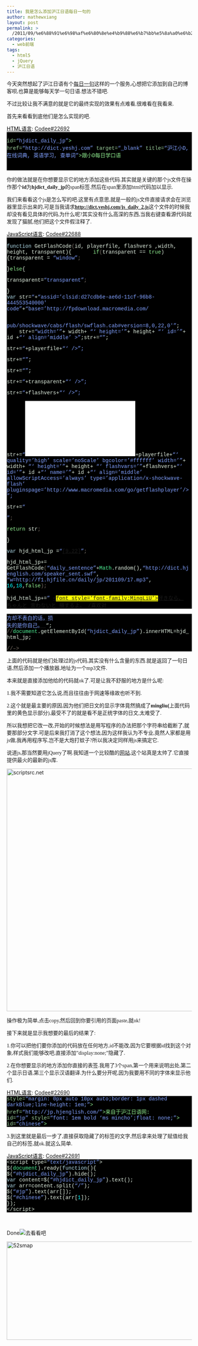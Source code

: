 ```yaml
---
title: 我是怎么添加沪江日语每日一句的
author: mathewxiang
layout: post
permalink: >
  /2011/09/%e6%88%91%e6%98%af%e6%80%8e%e4%b9%88%e6%b7%bb%e5%8a%a0%e6%b2%aa%e6%b1%9f%e6%97%a5%e8%af%ad%e6%af%8f%e6%97%a5%e4%b8%80%e5%8f%a5%e7%9a%84/
categories:
  - web前端
tags:
  - html5
  - jQuery
  - 沪江日语
---
```

<span style="font-family: 微软雅黑;">今天突然想起了沪江日语有个</span>[<span style="font-family: 微软雅黑;">每日一句</span>][1]<span style="font-family: 微软雅黑;">这样的一个服务,心想把它添加到自己的博客呗,也算是能够每天学一句日语.想法不错吧.</span>

<span style="font-family: 微软雅黑;">不过比较让我不满意的就是它的最终实现的效果有点难看,很难看在我看来.</span>

<span style="font-family: 微软雅黑;">首先来看看到底他们是怎么实现的吧.</span>

<div style="background: #fdfdfd; color: black;">
  <span style="text-decoration: underline;">HTML语言</span>: <a href="http://fayaa.com/code/view/22692/">Codee#22692</a>
</div>

<div class="source" style="background-color: #000000; font-family: none, consolas, 'Lucida Console', 'Courier New'; color: #e0eee0;">
  <span style="color: #7c7268;"><!– 每日一句JS引用 开始 –></span><br /> <span style="color: #90ee90;"><span</span> <span style="color: #9bcd9b;">id=</span><span style="color: #80a0ff;">“hjdict_daily_jp”</span><span style="color: #90ee90;">></span><br /> <span style="color: #90ee90;"><a</span> <span style="color: #9bcd9b;">href=</span><span style="color: #80a0ff;">“http://dict.yeshj.com”</span> <span style="color: #9bcd9b;">target=</span><span style="color: #80a0ff;">“_blank”</span> <span style="color: #9bcd9b;">title=</span><span style="color: #80a0ff;">“沪江小D, 在线词典, 英语学习, 查单词”</span><span style="color: #90ee90;">></span>跟小D每日学口语<span style="color: #90ee90;"></a></span><br /> <span style="color: #90ee90;"></span></span><br /> <span style="color: #90ee90;"><script </span><span style="color: #9bcd9b;">type=</span><span style="color: #80a0ff;">“text/javascript”</span> <span style="color: #9bcd9b;">src=</span><span style="color: #80a0ff;">“http://dict.yeshj.com/js_daily_2.js”</span><span style="color: #90ee90;">></script></span><br /> <span style="color: #7c7268;"><!– 每日一句JS引用 结束 –></span>
</div>

<span style="font-family: 微软雅黑;">你的做法就是在你想要显示它的地方添加这些代码.其实就是关键的那个js文件在操作那个<strong>id</strong>为<strong>hjdict_daily_jp</strong>的span标签.然后在span里添加html代码加以显示.</span>

<span style="font-family: 微软雅黑;"><!--more--></span>

<span style="font-family: 微软雅黑;">我们来看看这个js是怎么写的吧.这里有点意思,就是一般的js文件直接请求会在浏览器里显示出来的,可是当我请求<strong><a href="http://dict.yeshj.com/js_daily_2.js">http://dict.yeshj.com/js_daily_2.js</a></strong>这个文件的时候我却没有看见具体的代码,为什么呢?其实没有什么高深的东西,当我右键查看源代码就发现了猫腻,他们把这个文件假注释了.</span>

<div style="background: #fdfdfd; color: black;">
  <span style="text-decoration: underline;">JavaScript语言</span>: <a href="http://fayaa.com/code/view/22688/">Codee#22688</a>
</div>

<div class="source" style="background-color: #000000; font-family: '[object HTMLOptionElement]', consolas, 'Lucida Console', 'Courier New'; color: #e0eee0;">
  <span style="color: #7c7268;"><!–</span><br /> <span style="color: #add8e6;">function</span> <span style="color: #e0eee0;">GetFlashCode</span>(<span style="color: #e0eee0;">id</span><span style="color: #e0eee0;">,</span> <span style="color: #e0eee0;">playerfile</span><span style="color: #e0eee0;">,</span> <span style="color: #e0eee0;">flashvers</span> <span style="color: #e0eee0;">,</span><span style="color: #e0eee0;">width</span><span style="color: #e0eee0;">,</span> <span style="color: #e0eee0;">height</span><span style="color: #e0eee0;">,</span> <span style="color: #e0eee0;">transparent</span><span style="color: #e0eee0;">){</span>       <span style="color: #90ee90;">if</span>(<span style="color: #e0eee0;">transparent</span> <span style="color: #e0eee0;">==</span> <span style="color: #90ee90;">true</span><span style="color: #e0eee0;">){</span><span style="color: #e0eee0;">transparent</span> <span style="color: #e0eee0;">=</span> <span style="color: #80a0ff;">“window”</span>;</p> <p>
    <span style="color: #e0eee0;">}</span><span style="color: #90ee90;">else</span><span style="color: #e0eee0;">{</span>
  </p>
  
  <p>
    <span style="color: #e0eee0;">transparent</span><span style="color: #e0eee0;">=</span><span style="color: #80a0ff;">“transparent”</span>;
  </p>
  
  <p>
    <span style="color: #e0eee0;">}</span><br /> <span style="color: #add8e6;">var</span> <span style="color: #e0eee0;">str</span><span style="color: #e0eee0;">=</span><span style="color: #80a0ff;">“<object cl”</span><span style="color: #e0eee0;">+</span><span style="color: #80a0ff;">“assid=’clsid:d27cdb6e-ae6d-11cf-96b8-444553540000′ code”</span><span style="color: #e0eee0;">+</span><span style="color: #80a0ff;">“base=’http://fpdownload.macromedia.com/</span>
  </p>
</div>

<div class="source" style="background-color: #000000; font-family: '[object HTMLOptionElement]', consolas, 'Lucida Console', 'Courier New'; color: #e0eee0;">
  <span style="color: #80a0ff;">                pub/shockwave/cabs/flash/swflash.cab#version=8,0,22,0′”</span>;       <span style="color: #e0eee0;">str</span><span style="color: #e0eee0;">+=</span><span style="color: #80a0ff;">“width=’”</span><span style="color: #e0eee0;">+</span> <span style="color: #e0eee0;">width</span><span style="color: #e0eee0;">+</span> <span style="color: #80a0ff;">“‘ height=’”</span><span style="color: #e0eee0;">+</span> <span style="color: #e0eee0;">height</span><span style="color: #e0eee0;">+</span> <span style="color: #80a0ff;">“‘ id=’”</span><span style="color: #e0eee0;">+</span> <span style="color: #e0eee0;">id</span> <span style="color: #e0eee0;">+</span><span style="color: #80a0ff;">“‘ align=’middle’ >”</span>;<span style="color: #e0eee0;">str</span><span style="color: #e0eee0;">+=</span><span style="color: #80a0ff;">“<param name=’allowScriptAccess’ value=’always’ />”</span>;</p> <p>
    <span style="color: #e0eee0;">str</span><span style="color: #e0eee0;">+=</span><span style="color: #80a0ff;">“<param name=’movie’ value=’”</span><span style="color: #e0eee0;">+</span><span style="color: #e0eee0;">playerfile</span><span style="color: #e0eee0;">+</span><span style="color: #80a0ff;">“‘ />”</span>;
  </p>
  
  <p>
    <span style="color: #e0eee0;">str</span><span style="color: #e0eee0;">+=</span><span style="color: #80a0ff;">“<param name=’quality’ value=’high’ />”</span>;
  </p>
  
  <p>
    <span style="color: #e0eee0;">str</span><span style="color: #e0eee0;">+=</span><span style="color: #80a0ff;">“<param name=’scale’ value=’noScale’ />”</span>;
  </p>
  
  <p>
    <span style="color: #e0eee0;">str</span><span style="color: #e0eee0;">+=</span><span style="color: #80a0ff;">“<param name=’wmode’ value=’”</span><span style="color: #e0eee0;">+</span><span style="color: #e0eee0;">transparent</span><span style="color: #e0eee0;">+</span><span style="color: #80a0ff;">“‘ />”</span>;
  </p>
  
  <p>
    <span style="color: #e0eee0;">str</span><span style="color: #e0eee0;">+=</span><span style="color: #80a0ff;">“<param name=’flashvars’ value=’”</span><span style="color: #e0eee0;">+</span><span style="color: #e0eee0;">flashvers</span><span style="color: #e0eee0;">+</span><span style="color: #80a0ff;">“‘ />”</span>;
  </p>
  
  <p>
    <span style="color: #e0eee0;">str</span><span style="color: #e0eee0;">+=</span><span style="color: #80a0ff;">“<embed src=’”</span><span style="color: #e0eee0;">+</span><span style="color: #e0eee0;">playerfile</span><span style="color: #e0eee0;">+</span><span style="color: #80a0ff;">“‘ quality=’high’ scale=’noScale’ bgcolor=’#ffffff’ width=’”</span><span style="color: #e0eee0;">+</span> <span style="color: #e0eee0;">width</span><span style="color: #e0eee0;">+</span> <span style="color: #80a0ff;">“‘ height=’”</span><span style="color: #e0eee0;">+</span> <span style="color: #e0eee0;">height</span><span style="color: #e0eee0;">+</span> <span style="color: #80a0ff;">“‘ flashvars=’”</span><span style="color: #e0eee0;">+</span><span style="color: #e0eee0;">flashvers</span><span style="color: #e0eee0;">+</span><span style="color: #80a0ff;">“‘ id=’”</span><span style="color: #e0eee0;">+</span> <span style="color: #e0eee0;">id</span> <span style="color: #e0eee0;">+</span><span style="color: #80a0ff;">“‘ name=’”</span><span style="color: #e0eee0;">+</span> <span style="color: #e0eee0;">id</span> <span style="color: #e0eee0;">+</span><span style="color: #80a0ff;">“‘ align=’middle’ allowScriptAccess=’always’ type=’application/x-shockwave-flash’ pluginspage=’http://www.macromedia.com/go/getflashplayer’/>”</span>;
  </p>
  
  <p>
    <span style="color: #e0eee0;">str</span><span style="color: #e0eee0;">+=</span><span style="color: #80a0ff;">“</object>”</span>;
  </p>
  
  <p>
    <span style="color: #90ee90;">return</span> <span style="color: #e0eee0;">str</span>;
  </p>
  
  <p>
    <span style="color: #e0eee0;">}</span>
  </p>
  
  <p>
    <span style="color: #add8e6;">var</span> <span style="color: #e0eee0;">hjd_html_jp</span> <span style="color: #e0eee0;">=</span><span style="color: #80a0ff;">“<a href=’http://dict.hjenglish.com/getdict.aspx#dailysentence’ target=’_blank’>[9.22]</a>”</span>;
  </p>
  
  <p>
    <span style="color: #e0eee0;">hjd_html_jp</span><span style="color: #e0eee0;">+=</span>    <span style="color: #e0eee0;">GetFlashCode</span>(<span style="color: #80a0ff;">“daily_sentence”</span><span style="color: #e0eee0;">+</span><span style="color: #4eee94;">Math</span><span style="color: #e0eee0;">.</span><span style="color: #e0eee0;">random</span><span style="color: #e0eee0;">(),</span><span style="color: #80a0ff;">“http://dict.hjenglish.com/speaker_sent.swf”</span><span style="color: #e0eee0;">,</span> <span style="color: #80a0ff;">“w=http://f1.hjfile.cn/daily/jp/201109/17.mp3″</span><span style="color: #e0eee0;">,</span> <span style="color: #00ffff;">16</span><span style="color: #e0eee0;">,</span><span style="color: #00ffff;">18</span><span style="color: #e0eee0;">,</span><span style="color: #90ee90;">false</span>);
  </p>
  
  <p>
    <span style="color: #e0eee0;">hjd_html_jp</span><span style="color: #e0eee0;">+=</span><span style="color: #80a0ff;">” <a href=’http://bulo.yeshj.com/menu/1583/item/466844/’ target=’_blank’ title=’[&#28857;&#20987;&#21442;&#19982;&#35752;&#35770;]‘ ><<span style="background-color: #ffff00;">font style=’font-family:MingLiU’></span>&#22909;&#12365;&#12394;&#12425;&#12289; &#12385;&#12419;&#12435;&#12392; &#35328;&#12431;&#12394;&#12356;&#12392; &#25613;&#12377;&#12427;&#12424;&#12290;</font> /&#21916;&#27426;&#23545;</span>
  </p>
</div>

<div class="source" style="background-color: #000000; font-family: '[object HTMLOptionElement]', consolas, 'Lucida Console', 'Courier New'; color: #e0eee0;">
  <span style="color: #80a0ff;">&#26041;&#21364;&#19981;&#34920;&#30333;&#30340;&#35805;&#65292;&#25439;</span>
</div>

<div class="source" style="background-color: #000000; font-family: '[object HTMLOptionElement]', consolas, 'Lucida Console', 'Courier New'; color: #e0eee0;">
  <span style="color: #80a0ff;">&#22833;&#30340;&#26159;&#20320;&#33258;&#24049;&#12290; </a> “</span>;   <span style="color: #7c7268;">//</span><span style="color: #4eee94;">document</span><span style="color: #e0eee0;">.</span><span style="color: #e0eee0;">getElementById</span>(<span style="color: #80a0ff;">“hjdict_daily_jp”</span><span style="color: #e0eee0;">).</span><span style="color: #e0eee0;">innerHTML</span><span style="color: #e0eee0;">=</span><span style="color: #e0eee0;">hjd_html_jp</span>;</p> <p>
    <span style="color: #7c7268;">//–></span>
  </p>
</div>

<span style="font-family: 微软雅黑;">上面的代码就是他们处理过的js代码,其实没有什么含量的东西.就是返回了一句日语,然后添加一个播放器,地址为一个mp3文件.</span>

<span style="font-family: 微软雅黑;">本来就是直接添加他给的代码就ok了.可是让我不舒服的地方是什么呢:</span>

<span style="font-family: 微软雅黑;">1.我不需要知道它怎么说,而且往往由于网速等缘故也听不到.</span>

<span style="font-family: 微软雅黑;">2.这个就是最主要的原因,因为他们把日文的显示字体竟然搞成了<strong>mingliu(</strong>上面代码里的黄色显示部分),最受不了的就是看不是正统字体的日文,太难受了.</span>

<span style="font-family: 微软雅黑;">所以我想把它改一改,开始的时候想法是用写程序的办法把那个字符串给截断了,就要那部分文字.可是后来我打消了这个想法,因为这样我认为不专业,竟然人家都是用js做,我再用程序写,岂不是大炮打蚊子?所以我决定同样用js来搞定它.</span>

<span style="font-family: 微软雅黑;">说道js,那当然要用jQuery了啊.我知道一个比较酷的</span>[<span style="font-family: 微软雅黑;">网站</span>][2]<span style="font-family: 微软雅黑;">,这个站真是太帅了.它直接提供最火的最新的js库.</span>

[<img style="background-image: none; padding-left: 0px; padding-right: 0px; display: inline; padding-top: 0px; border-width: 0px;" title="scriptsrc.net" src="http://www.yyxzy.org/wp-content/uploads/2011/09/scriptsrc.net_thumb.jpg" alt="scriptsrc.net" width="757" height="659" border="0" />][3]

<span style="font-family: 微软雅黑;">操作极为简单,点击copy,然后回到你要引用的页面paste,就ok!</span>

<span style="font-family: 微软雅黑;">接下来就是显示我想要的最后的结果了:</span>

<span style="font-family: 微软雅黑;">1.你可以把他们要你添加的代码放在任何地方,id不能改,因为它要根据id找到这个对象,样式我们能够改吧,直接添加”display:none;”隐藏了.</span>

<span style="font-family: 微软雅黑;">2.在你想要显示的地方添加你直接的表签.我用了3个span,第一个用来说明出处,第二个显示日语,第三个显示汉语翻译.为什么要分开呢,因为我要用不同的字体来显示他们.</span>

<div style="background: #fdfdfd; color: black;">
  <span style="text-decoration: underline;">HTML语言</span>: <a href="http://fayaa.com/code/view/22690/">Codee#22690</a>
</div>

<div class="source" style="background-color: #000000; font-family: none, consolas, 'Lucida Console', 'Courier New'; color: #e0eee0;">
  <span style="color: #90ee90;"><div</span> <span style="color: #9bcd9b;">style=</span><span style="color: #80a0ff;">“margin: 0px auto 10px auto;border: 1px dashed darkBlue;line-height: 1em;”</span><span style="color: #90ee90;">></span><br /> <span style="color: #90ee90;"><span><a</span> <span style="color: #9bcd9b;">href=</span><span style="color: #80a0ff;">“http://jp.hjenglish.com/”</span><span style="color: #90ee90;">></span>来自于沪江日语网<span style="color: #90ee90;"></a></span>:<span style="color: #999999;">&nbsp;</span><span style="color: #90ee90;"></span></span><br /> <span style="color: #90ee90;"><span</span> <span style="color: #9bcd9b;">id=</span><span style="color: #80a0ff;">“jp”</span> <span style="color: #9bcd9b;">style=</span><span style="color: #80a0ff;">“font: 1em bold ‘ms mincho’;float: none;”</span><span style="color: #90ee90;">></span></span><br /> <span style="color: #90ee90;"><span</span> <span style="color: #9bcd9b;">id=</span><span style="color: #80a0ff;">“chinese”</span><span style="color: #90ee90;">></span></span><br /> <span style="color: #90ee90;"></div></span>
</div>

<span style="font-family: 微软雅黑;">3.到这里就是最后一步了,直接获取隐藏了的标签的文字,然后拿来处理了赋值给我自己的标签,就ok.就这么简单.</span>

<div style="background: #fdfdfd; color: black;">
  <span style="text-decoration: underline;">JavaScript语言</span>: <a href="http://fayaa.com/code/view/22691/">Codee#22691</a>
</div>

<div class="source" style="background-color: #000000; font-family: none, consolas, 'Lucida Console', 'Courier New'; color: #e0eee0;">
  <span style="color: #e0eee0;"><</span><span style="color: #e0eee0;">script</span> <span style="color: #e0eee0;">type</span><span style="color: #e0eee0;">=</span><span style="color: #80a0ff;">“text/javascript”</span><span style="color: #e0eee0;">></span><br /> <span style="color: #e0eee0;">$</span>(<span style="color: #4eee94;">document</span><span style="color: #e0eee0;">).</span><span style="color: #e0eee0;">ready</span>(<span style="color: #add8e6;">function</span><span style="color: #e0eee0;">(){</span><br /> <span style="color: #e0eee0;">$</span>(<span style="color: #80a0ff;">“#hjdict_daily_jp”</span><span style="color: #e0eee0;">).</span><span style="color: #e0eee0;">hide</span>();<br /> <span style="color: #add8e6;">var</span> <span style="color: #e0eee0;">content</span><span style="color: #e0eee0;">=</span><span style="color: #e0eee0;">$</span>(<span style="color: #80a0ff;">“#hjdict_daily_jp”</span><span style="color: #e0eee0;">).</span><span style="color: #e0eee0;">text</span>();<br /> <span style="color: #add8e6;">var</span> <span style="color: #e0eee0;">arr</span><span style="color: #e0eee0;">=</span><span style="color: #e0eee0;">content</span><span style="color: #e0eee0;">.</span><span style="color: #e0eee0;">split</span>(<span style="color: #80a0ff;">“/”</span>);<br /> <span style="color: #e0eee0;">$</span>(<span style="color: #80a0ff;">“#jp”</span><span style="color: #e0eee0;">).</span><span style="color: #e0eee0;">text</span>(<span style="color: #e0eee0;">arr</span><span style="color: #e0eee0;">[</span><span style="color: #00ffff;"></span><span style="color: #e0eee0;">]);</span><br /> <span style="color: #e0eee0;">$</span>(<span style="color: #80a0ff;">“#chinese”</span><span style="color: #e0eee0;">).</span><span style="color: #e0eee0;">text</span>(<span style="color: #e0eee0;">arr</span><span style="color: #e0eee0;">[</span><span style="color: #00ffff;">1</span><span style="color: #e0eee0;">]);</span><br /> <span style="color: #e0eee0;">});</span><br /> <span style="color: #e0eee0;"><</span><span style="color: #e0eee0;">/script></span>
</div>

 

Done![去看看吧][4]

[<img style="background-image: none; padding-left: 0px; padding-right: 0px; display: inline; padding-top: 0px; border: 0px;" title="52smap" src="http://www.yyxzy.org/wp-content/uploads/2011/09/52smap_thumb.jpg" alt="52smap" width="1005" height="267" border="0" />][5]

 [1]: http://dict.hjenglish.com/help/dailysentence/
 [2]: http://scriptsrc.net/
 [3]: http://www.yyxzy.org/wp-content/uploads/2011/09/scriptsrc.net_.jpg
 [4]: http://www.yyxzy.org/
 [5]: http://www.yyxzy.org/wp-content/uploads/2011/09/52smap.jpg